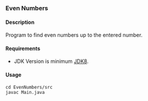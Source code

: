 ### Even Numbers
#### Description
Program to find even numbers up to the entered number.
#### Requirements
- JDK Version is minimum [JDK8](https://www.oracle.com/tr/java/technologies/downloads/).

#### Usage
```
cd EvenNumbers/src
javac Main.java
```